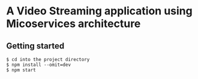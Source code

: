 # A Video Streaming application using Micoservices architecture
## Getting started
```
$ cd into the project directory
$ npm install --omit=dev
$ npm start
```